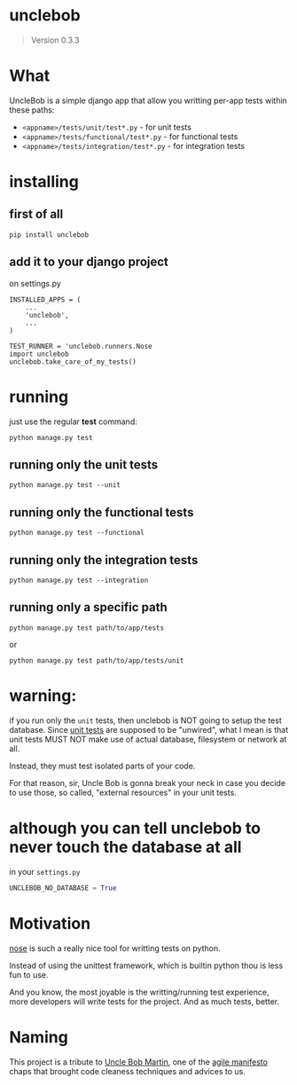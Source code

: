 # unclebob
> Version 0.3.3

# What

UncleBob is a simple django app that allow you writting per-app tests within these paths:

* `<appname>/tests/unit/test*.py` - for unit tests
* `<appname>/tests/functional/test*.py` - for functional tests
* `<appname>/tests/integration/test*.py` - for integration tests

# installing

## first of all

    pip install unclebob

## add it to your django project

on settings.py

    INSTALLED_APPS = (
        ...
        'unclebob',
        ...
    )

    TEST_RUNNER = 'unclebob.runners.Nose
    import unclebob
    unclebob.take_care_of_my_tests()

# running

just use the regular **test** command:

    python manage.py test

## running only the unit tests

    python manage.py test --unit

## running only the functional tests

    python manage.py test --functional

## running only the integration tests

    python manage.py test --integration


## running only a specific path

    python manage.py test path/to/app/tests

or

    python manage.py test path/to/app/tests/unit

# warning:

if you run only the `unit` tests, then unclebob is NOT going to setup
the test database. Since
[unit tests](http://en.wikipedia.org/wiki/Unit_testing) are supposed
to be "unwired", what I mean is that unit tests MUST NOT make use of
actual database, filesystem or network at all.

Instead, they must test isolated parts of your code.

For that reason, sir, Uncle Bob is gonna break your neck in case you
decide to use those, so called, "external resources" in your unit
tests.

# although you can tell unclebob to never touch the database at all

in your `settings.py`

```python
UNCLEBOB_NO_DATABASE = True
```


# Motivation

[nose](http://code.google.com/p/python-nose/) is such a really nice
tool for writting tests on python.

Instead of using the unittest framework, which is builtin python thou
is less fun to use.

And you know, the most joyable is the writting/running test
experience, more developers will write tests for the project. And as
much tests, better.

# Naming

This project is a tribute to
[Uncle Bob Martin](http://en.wikipedia.org/wiki/Robert_Cecil_Martin),
one of the [agile manifesto](http://agilemanifesto.org/) chaps that
brought code cleaness techniques and advices to us.
